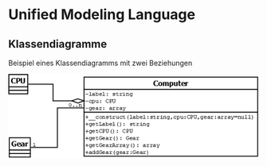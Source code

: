 # Unified Modeling Language

## Klassendiagramme

Beispiel eines Klassendiagramms mit zwei Beziehungen

![Klassendiagramm](/docs/img/uml-computer.png)